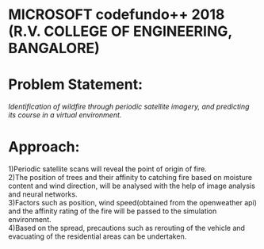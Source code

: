 # MICROSOFT codefundo++ 2018 (R.V. COLLEGE OF ENGINEERING, BANGALORE)

# Problem Statement:
*Identification of wildfire through  periodic satellite imagery, and predicting its course in a virtual environment.*
 

# Approach:
1)Periodic satellite scans will reveal the point of origin of fire.<br/>
2)The position of trees and their affinity to catching fire based on moisture content and wind direction, will be analysed with the help of image analysis and neural networks.<br/>
3)Factors such as position, wind speed(obtained from the openweather api) and the affinity rating of the fire will be passed to the simulation environment.<br/>
4)Based on the spread, precautions such as rerouting of the vehicle and evacuating of the residential areas can be undertaken.


